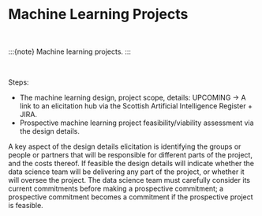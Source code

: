 <br>

# Machine Learning Projects

<br>

:::{note}
Machine learning projects.
:::

<br>

Steps:

<ul class="special">
    <li>The machine learning design, project scope, details: UPCOMING &rarr; A link to an elicitation hub via the Scottish 
Artificial Intelligence Register + JIRA.</li>
    <li>Prospective machine learning project feasibility/viability assessment via the design details.</li>
</ul>

A key aspect of the design details elicitation is identifying the groups or people or partners that will be responsible for 
different parts of the project, and the costs thereof.  If feasible the design details will indicate whether the data 
science team will be delivering any part of the project, or whether it will oversee the project.  The data science 
team must carefully consider its current commitments before making a prospective commitment; a prospective commitment 
becomes a commitment if the prospective project is feasible. 

<br>
<br>
<br>
<br>

<br>
<br>
<br>
<br>
